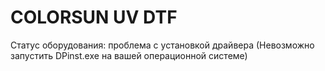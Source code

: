 # COLORSUN UV DTF
<p>Статус оборудования: проблема с установкой драйвера (Невозможно запустить DPinst.exe на вашей операционной системе)</p>

